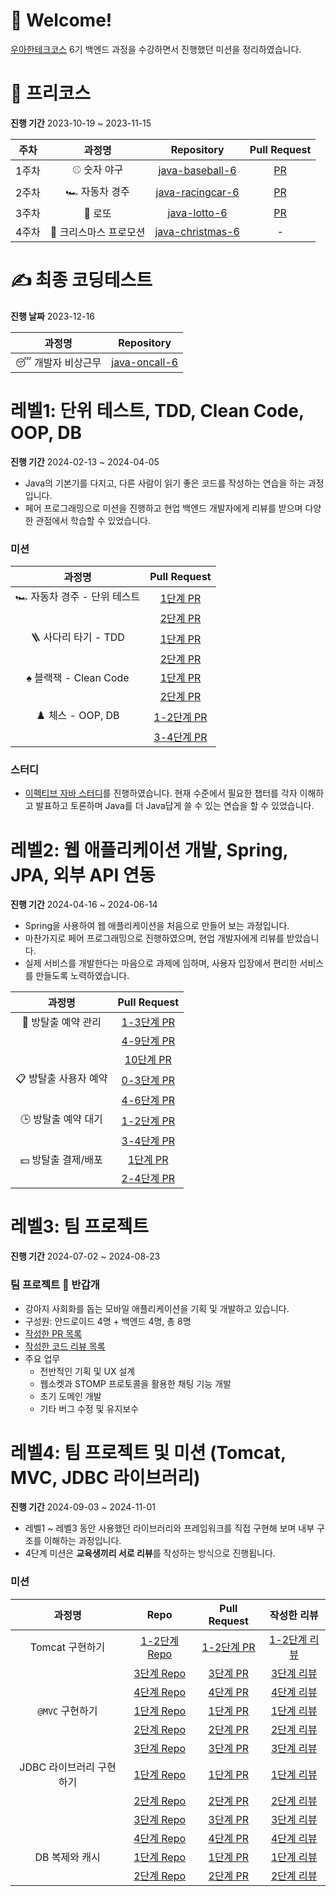 # 🤗 Welcome!
[우아한테크코스](https://www.woowacourse.io/) 6기 백엔드 과정을 수강하면서 진행했던 미션을 정리하였습니다.

# 🐣 프리코스

**진행 기간** 2023-10-19 ~ 2023-11-15

|주차|과정명|Repository|Pull Request|
|:-:|:-:|:-:|:-:|
| 1주차 | ⚾ 숫자 야구 | [java-baseball-6](https://github.com/takoyakimchi/java-baseball-6/tree/takoyakimchi) | [PR](https://github.com/woowacourse-precourse/java-baseball-6/pull/2053)|
| 2주차 | 🏎️ 자동차 경주 | [java-racingcar-6](https://github.com/takoyakimchi/java-racingcar-6/tree/takoyakimchi) | [PR](https://github.com/woowacourse-precourse/java-racingcar-6/pull/1864) |
| 3주차 | 🧧 로또 | [java-lotto-6](https://github.com/takoyakimchi/java-lotto-6/tree/takoyakimchi) | [PR](https://github.com/woowacourse-precourse/java-lotto-6/pull/1696) |
| 4주차 | 🎄 크리스마스 프로모션 | [java-christmas-6](https://github.com/takoyakimchi/java-christmas-6-takoyakimchi) | - |

# ✍️ 최종 코딩테스트

**진행 날짜** 2023-12-16

| 과정명 | Repository |
|:-:|:-:|
| 😴 개발자 비상근무 | [java-oncall-6](https://github.com/takoyakimchi/java-oncall-6-takoyakimchi) |


# 레벨1: 단위 테스트, TDD, Clean Code, OOP, DB

**진행 기간** 2024-02-13 ~ 2024-04-05

- Java의 기본기를 다지고, 다른 사람이 읽기 좋은 코드를 작성하는 연습을 하는 과정입니다.
- 페어 프로그래밍으로 미션을 진행하고 현업 백엔드 개발자에게 리뷰를 받으며 다양한 관점에서 학습할 수 있었습니다.

### 미션
| 과정명 | Pull Request |
|:-:|:-:|
| 🏎️ 자동차 경주 - 단위 테스트 | [1단계 PR](https://github.com/woowacourse/java-racingcar/pull/701) |
|  | [2단계 PR](https://github.com/woowacourse/java-racingcar/pull/820) |
| 🪜 사다리 타기 - TDD | [1단계 PR](https://github.com/woowacourse/java-ladder/pull/317) |
|  | [2단계 PR](https://github.com/woowacourse/java-ladder/pull/387) |
| ♠️ 블랙잭 - Clean Code | [1단계 PR](https://github.com/woowacourse/java-blackjack/pull/633) |
|  | [2단계 PR](https://github.com/woowacourse/java-blackjack/pull/731) |
| ♟️ 체스 - OOP, DB | [1-2단계 PR](https://github.com/woowacourse/java-chess/pull/658) |
|  | [3-4단계 PR](https://github.com/woowacourse/java-chess/pull/764) |

### 스터디
- [이펙티브 자바 스터디](https://github.com/woowacourse-6th-team99/2024-effective-java)를 진행하였습니다. 현재 수준에서 필요한 챕터를 각자 이해하고 발표하고 토론하며 Java를 더 Java답게 쓸 수 있는 연습을 할 수 있었습니다.

# 레벨2: 웹 애플리케이션 개발, Spring, JPA, 외부 API 연동

**진행 기간** 2024-04-16 ~ 2024-06-14

- Spring을 사용하여 웹 애플리케이션을 처음으로 만들어 보는 과정입니다.
- 마찬가지로 페어 프로그래밍으로 진행하였으며, 현업 개발자에게 리뷰를 받았습니다.
- 실제 서비스를 개발한다는 마음으로 과제에 임하며, 사용자 입장에서 편리한 서비스를 만들도록 노력하였습니다.

| 과정명 | Pull Request |
|:-:|:-:|
| 🔐 방탈출 예약 관리 | [1-3단계 PR](https://github.com/woowacourse/spring-roomescape-admin/pull/26) |
|  | [4-9단계 PR](https://github.com/woowacourse/spring-roomescape-admin/pull/105) |
|  | [10단계 PR](https://github.com/woowacourse/spring-roomescape-admin/pull/186) |
| 📋 방탈출 사용자 예약 | [0-3단계 PR](https://github.com/woowacourse/spring-roomescape-member/pull/3) |
|  | [4-6단계 PR](https://github.com/woowacourse/spring-roomescape-member/pull/123) |
| 🕒 방탈출 예약 대기 | [1-2단계 PR](https://github.com/woowacourse/spring-roomescape-waiting/pull/3) |
|  | [3-4단계 PR](https://github.com/woowacourse/spring-roomescape-waiting/pull/96) |
| 💵 방탈출 결제/배포 | [1단계 PR](https://github.com/woowacourse/spring-roomescape-payment/pull/10) |
|  | [2-4단계 PR](https://github.com/woowacourse/spring-roomescape-payment/pull/113) |

# 레벨3: 팀 프로젝트

**진행 기간** 2024-07-02 ~ 2024-08-23

### 팀 프로젝트 🐶 반갑개
- 강아지 사회화를 돕는 모바일 애플리케이션을 기획 및 개발하고 있습니다.
- 구성원: 안드로이드 4명 + 백엔드 4명, 총 8명
- [작성한 PR 목록](https://github.com/woowacourse-teams/2024-friendogly/pulls?page=2&q=author%3Atakoyakimchi)
- [작성한 코드 리뷰 목록](https://github.com/woowacourse-teams/2024-friendogly/pulls?q=reviewed-by%3Atakoyakimchi+-author%3Atakoyakimchi)
- 주요 업무
  - 전반적인 기획 및 UX 설계
  - 웹소켓과 STOMP 프로토콜을 활용한 채팅 기능 개발
  - 초기 도메인 개발
  - 기타 버그 수정 및 유지보수

# 레벨4: 팀 프로젝트 및 미션 (Tomcat, MVC, JDBC 라이브러리)

**진행 기간** 2024-09-03 ~ 2024-11-01

- 레벨1 ~ 레벨3 동안 사용했던 라이브러리와 프레임워크를 직접 구현해 보며 내부 구조를 이해하는 과정입니다.
- 4단계 미션은 **교육생끼리 서로 리뷰**를 작성하는 방식으로 진행됩니다.

### 미션

| 과정명 | Repo | Pull Request | 작성한 리뷰 |
|:-:|:-:|:-:|:-:|
| Tomcat 구현하기 | [1-2단계 Repo](https://github.com/takoyakimchi/java-http/tree/step1) | [1-2단계 PR](https://github.com/woowacourse/java-http/pull/510) | [1-2단계 리뷰](https://github.com/woowacourse/java-http/pull/503) |
| | [3단계 Repo](https://github.com/takoyakimchi/java-http/tree/step3) | [3단계 PR](https://github.com/woowacourse/java-http/pull/650) | [3단계 리뷰](https://github.com/woowacourse/java-http/pull/607) |
| | [4단계 Repo](https://github.com/takoyakimchi/java-http/tree/step4) | [4단계 PR](https://github.com/woowacourse/java-http/pull/733) | [4단계 리뷰](https://github.com/woowacourse/java-http/pull/694) |
| `@MVC` 구현하기 | [1단계 Repo](https://github.com/takoyakimchi/java-mvc/tree/step1) | [1단계 PR](https://github.com/woowacourse/java-mvc/pull/677) | [1단계 리뷰](https://github.com/woowacourse/java-mvc/pull/669) |
| | [2단계 Repo](https://github.com/takoyakimchi/java-mvc/tree/step2) | [2단계 PR](https://github.com/woowacourse/java-mvc/pull/757) | [2단계 리뷰](https://github.com/woowacourse/java-mvc/pull/755) |
| | [3단계 Repo](https://github.com/takoyakimchi/java-mvc/tree/step3) | [3단계 PR](https://github.com/woowacourse/java-mvc/pull/850) | [3단계 리뷰](https://github.com/woowacourse/java-mvc/pull/813) |
| JDBC 라이브러리 구현하기 | [1단계 Repo](https://github.com/takoyakimchi/java-jdbc/tree/step1) | [1단계 PR](https://github.com/woowacourse/java-jdbc/pull/634) | [1단계 리뷰](https://github.com/woowacourse/java-jdbc/pull/611) |
| | [2단계 Repo](https://github.com/takoyakimchi/java-jdbc/tree/step2) | [2단계 PR](https://github.com/woowacourse/java-jdbc/pull/729) | [2단계 리뷰](https://github.com/woowacourse/java-jdbc/pull/663) |
| | [3단계 Repo](https://github.com/takoyakimchi/java-jdbc/tree/step3) | [3단계 PR](https://github.com/woowacourse/java-jdbc/pull/804) | [3단계 리뷰](https://github.com/woowacourse/java-jdbc/pull/718) |
| | [4단계 Repo](https://github.com/takoyakimchi/java-jdbc/tree/step4) | [4단계 PR](https://github.com/woowacourse/java-jdbc/pull/892) | [4단계 리뷰](https://github.com/woowacourse/java-jdbc/pull/801) |
| DB 복제와 캐시 | [1단계 Repo](https://github.com/takoyakimchi/java-coupon/tree/main) | [1단계 PR](https://github.com/woowacourse/java-coupon/pull/24) | [1단계 리뷰](https://github.com/woowacourse/java-coupon/pull/19) |
| | [2단계 Repo](https://github.com/takoyakimchi/java-coupon/tree/step2) | [2단계 PR](https://github.com/woowacourse/java-coupon/pull/110) | [2단계 리뷰](https://github.com/woowacourse/java-coupon/pull/111) |
